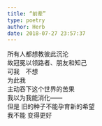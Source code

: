 ```yaml
---  
title: “前辈”  
type: poetry  
author: Herb  
date: 2018-07-27 23:57:37    
---  
```

所有人都想教彼此沉沦  
故冠冕以领路者、朋友和知己  
可我　不想  
为此我  
主动吞下这个世界的苦果  
我以为我能消化——  
但是 旧的种子不能孕育新的希望  
我不能 变得更好  
